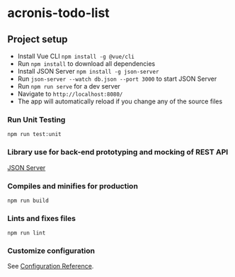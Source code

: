 # acronis-todo-list

## Project setup
- Install Vue CLI `npm install -g @vue/cli`
- Run `npm install` to download all dependencies
- Install JSON Server `npm install -g json-server`
- Run `json-server --watch db.json --port 3000` to start JSON Server
- Run `npm run serve` for a dev server
- Navigate to `http://localhost:8080/`
- The app will automatically reload if you change any of the source files

### Run Unit Testing
```
npm run test:unit
```

### Library use for back-end prototyping and mocking of REST API
[JSON Server](https://github.com/typicode/json-server)

### Compiles and minifies for production
```
npm run build
```

### Lints and fixes files
```
npm run lint
```

### Customize configuration
See [Configuration Reference](https://cli.vuejs.org/config/).
